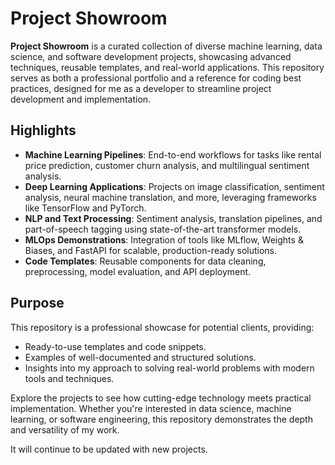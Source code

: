 # Project Showroom

**Project Showroom** is a curated collection of diverse machine learning, data science, and software development projects, showcasing advanced techniques, reusable templates, and real-world applications. This repository serves as both a professional portfolio and a reference for coding best practices, designed for me as a developer to streamline project development and implementation.

## Highlights
- **Machine Learning Pipelines**: End-to-end workflows for tasks like rental price prediction, customer churn analysis, and multilingual sentiment analysis.
- **Deep Learning Applications**: Projects on image classification, sentiment analysis, neural machine translation, and more, leveraging frameworks like TensorFlow and PyTorch.
- **NLP and Text Processing**: Sentiment analysis, translation pipelines, and part-of-speech tagging using state-of-the-art transformer models.
- **MLOps Demonstrations**: Integration of tools like MLflow, Weights & Biases, and FastAPI for scalable, production-ready solutions.
- **Code Templates**: Reusable components for data cleaning, preprocessing, model evaluation, and API deployment.

## Purpose
This repository is a professional showcase for potential clients, providing:
- Ready-to-use templates and code snippets.
- Examples of well-documented and structured solutions.
- Insights into my approach to solving real-world problems with modern tools and techniques.

Explore the projects to see how cutting-edge technology meets practical implementation. Whether you're interested in data science, machine learning, or software engineering, this repository demonstrates the depth and versatility of my work. 

It will continue to be updated with new projects.

